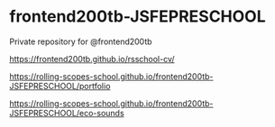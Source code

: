 # frontend200tb-JSFEPRESCHOOL
Private repository for @frontend200tb

https://frontend200tb.github.io/rsschool-cv/

https://rolling-scopes-school.github.io/frontend200tb-JSFEPRESCHOOL/portfolio

https://rolling-scopes-school.github.io/frontend200tb-JSFEPRESCHOOL/eco-sounds
